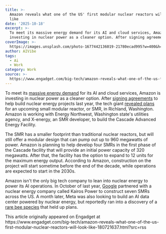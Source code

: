 ```yaml
---
title: >-
  Amazon reveals what one of the US' first modular nuclear reactors will look
  like
date: '2025-10-18'
excerpt: >-
  To meet its massive energy demand for its AI and cloud services, Amazon is
  investing in nuclear power as a cleaner option. After signing agreements to...
coverImage: >-
  https://images.unsplash.com/photo-1677442136019-21780ecad995?w=400&h=200&fit=crop&auto=format
author: AIVibe
tags:
  - Ai
  - Work
category: Work
source: >-
  https://www.engadget.com/big-tech/amazon-reveals-what-one-of-the-us-first-modular-nuclear-reactors-will-look-like-180721637.html?src=rss
---
```

<p>To meet its <a data-i13n="elm:context_link;elmt:doNotAffiliate;cpos:1;pos:1" class="no-affiliate-link" href="https://www.engadget.com/general/amazons-ai-push-is-undermining-its-sustainability-goals-160156136.html">massive energy demand</a> for its AI and cloud services, Amazon is investing in nuclear power as a cleaner option. After <a data-i13n="elm:context_link;elmt:doNotAffiliate;cpos:2;pos:1" class="no-affiliate-link" href="https://www.engadget.com/amazon-plans-to-build-small-modular-nuclear-reactors-135335184.html">signing agreements</a> to help build nuclear energy projects last year, the tech giant <a data-i13n="cpos:3;pos:1" href="https://www.aboutamazon.com/news/sustainability/amazon-smr-nuclear-energy">revealed plans</a> for an upcoming small modular reactor, or SMR, in Richland, Washington. Amazon is working with Energy Northwest, Washington state&#39;s utilities agency, and X-energy, an SMR developer, to build the Cascade Advanced Energy Facility.</p>
<p>The SMR has a smaller footprint than traditional nuclear reactors, but will still offer a modular design that can pump out up to 960 megawatts of power. Amazon is planning to help develop four SMRs in the first phase of the Cascade facility that will provide an initial power capacity of 320 megawatts. After that, the facility has the option to expand to 12 units for the maximum energy output. According to Amazon, construction on the project will start sometime before the end of the decade, while operations are expected to start in the 2030s.</p>
<span id="end-legacy-contents"></span><p>Amazon isn&#39;t the only big tech company to lean into nuclear energy to power its AI operations. In October of last year, <a data-i13n="elm:context_link;elmt:doNotAffiliate;cpos:4;pos:1" class="no-affiliate-link" href="https://www.engadget.com/big-tech/google-strikes-a-deal-with-a-nuclear-startup-to-power-its-ai-data-centers-201403750.html">Google</a> partnered with a nuclear energy company called Kairos Power to construct seven SMRs across the US. A month later, Meta was also looking to build an AI data center powered by nuclear energy, but reportedly ran into a discovery of a <a data-i13n="elm:context_link;elmt:doNotAffiliate;cpos:5;pos:1" class="no-affiliate-link" href="https://www.engadget.com/big-tech/bees-reportedly-stopped-meta-from-building-a-nuclear-powered-ai-data-center-143050114.html">rare bee species</a> that held up plans.</p>This article originally appeared on Engadget at https://www.engadget.com/big-tech/amazon-reveals-what-one-of-the-us-first-modular-nuclear-reactors-will-look-like-180721637.html?src=rss

